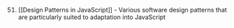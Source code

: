 51. [[Design Patterns in JavaScript]] - Various software design patterns that are particularly suited to adaptation into JavaScript